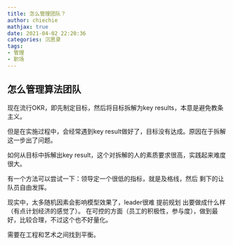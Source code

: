 ```yaml
---
title: 怎么管理团队？
author: chiechie
mathjax: true
date: 2021-04-02 22:20:36
categories: 沉思录
tags:
- 管理
- 职场
---
```


## 怎么管理算法团队

现在流行OKR，即先制定目标，然后将目标拆解为key results，本意是避免教条主义。

但是在实施过程中，会经常遇到key result做好了，目标没有达成。原因在于拆解这一步出了问题。

如何从目标中拆解出key result，这个对拆解的人的素质要求很高，实践起来难度很大。

有一个方法可以尝试一下：领导定一个很低的指标，就是及格线，然后 剩下的让队员自由发挥。

现实中，太多随机因素会影响模型效果了，leader很难 提前规划 出要做成什么样（有点计划经济的感觉了）。
在可控的方面（员工的积极性，参与度），做到最好，比较合理，不过这个也不好量化。

需要在工程和艺术之间找到平衡。